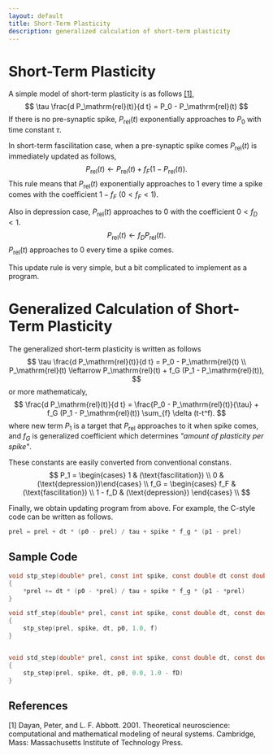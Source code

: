 ```yaml
---
layout: default
title: Short-Term Plasticity
description: generalized calculation of short-term plasticity
---
```


<script type="text/x-mathjax-config">MathJax.Hub.Config({tex2jax:{inlineMath:[['\$','\$'],['\\(','\\)']],processEscapes:true},CommonHTML: {matchFontHeight:false}});</script>
<script type="text/javascript" async src="https://cdnjs.cloudflare.com/ajax/libs/mathjax/2.7.1/MathJax.js?config=TeX-MML-AM_CHTML"></script>

# Short-Term Plasticity

A simple model of short-term plasticity is as follows [[1]](#1),
$$
\tau \frac{d P_\mathrm{rel}(t)}{d t} = P_0 - P_\mathrm{rel}(t)
$$
If there is no pre-synaptic spike, $P_\mathrm{rel}(t)$ exponentially approaches to $P_0$ with time constant $\tau$.

In short-term fascilitation case, when a pre-synaptic spike comes $P_\mathrm{rel}(t)$ is immediately updated as follows,
$$
P_\mathrm{rel}(t) \leftarrow P_\mathrm{rel}(t) + f_F (1 - P_\mathrm{rel}(t)).
$$
This rule means that $P_\mathrm{rel}(t)$ exponentially approaches to $1$ every time a spike comes with the coefficient $1 - f_F~(0 < f_F < 1)$.

Also in depression case, $P_\mathrm{rel}(t)$ approaches to $0$ with the coefficient $0 < f_D < 1$.
$$
P_\mathrm{rel}(t) \leftarrow f_D P_\mathrm{rel}(t).
$$
$P_\mathrm{rel}(t)$ approaches to $0$ every time a spike comes.

This update rule is very simple, but a bit complicated to implement as a program.

# Generalized Calculation of Short-Term Plasticity

The generalized short-term plasticity is written as follows
$$
\tau \frac{d P_\mathrm{rel}(t)}{d t} = P_0 - P_\mathrm{rel}(t) \\
P_\mathrm{rel}(t) \leftarrow P_\mathrm{rel}(t) + f_G (P_1 - P_\mathrm{rel}(t)),
$$
or more mathematicaly,
$$
\frac{d P_\mathrm{rel}(t)}{d t} = \frac{P_0 - P_\mathrm{rel}(t)}{\tau} + f_G (P_1 - P_\mathrm{rel}(t)) \sum_{f} \delta (t-t^f).
$$
where new term $P_1$ is a target that $P_\mathrm{rel}$ approaches to it when spike comes, and $f_G$ is generalized coefficient which determines <em>"amount of plasticity per spike"</em>.

These constants are easily converted from conventional constans.
$$
P_1 = \begin{cases} 1 & (\text{fascilitation}) \\ 0 & (\text{depression})\end{cases} \\ 
f_G = \begin{cases} f_F & (\text{fascilitation}) \\ 1 - f_D & (\text{depression}) \end{cases} \\
$$

Finally, we obtain updating program from above.
For example, the C-style code can be written as follows.
```C
prel = prel + dt * (p0 - prel) / tau + spike * f_g * (p1 - prel)
```

## Sample Code

```C
void stp_step(double* prel, const int spike, const double dt const double p0, const double p1, const double f_g)
{
    *prel += dt * (p0 - *prel) / tau + spike * f_g * (p1 - *prel)
}

void stf_step(double* prel, const int spike, const double dt, const double p0, const double fF)
{
    stp_step(prel, spike, dt, p0, 1.0, f)
}


void std_step(double* prel, const int spike, const double dt, const double p0, const double fD)
{
    stp_step(prel, spike, dt, p0, 0.0, 1.0 - fD)
}
```


## References
<a id="1">[1]</a> 
Dayan, Peter, and L. F. Abbott. 2001.
Theoretical neuroscience: computational and mathematical modeling of neural systems.
Cambridge, Mass: Massachusetts Institute of Technology Press.
